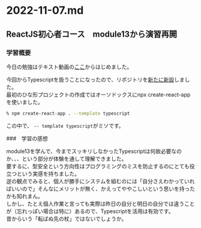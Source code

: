   # 2022-11-07.md
  
  ## ReactJS初心者コース　module13から演習再開
  
  ### 学習概要
  
  今日の勉強はテキスト動画の[ここ](https://www.youtube.com/watch?v=f55qeKGgB_M&list=PLpPqplz6dKxW5ZfERUPoYTtNUNvrEebAR&index=19&t=16827s)からはじめました。  
  
  今回からTypescriptを扱うことになったので、リポジトリを[新たに新設](https://github.com/yuasys/episode13)しました。  
  最初のひな形プロジェクトの作成ではオーソドックスにnpx create-react-appを使いました。
  
  ```bash
  % npm create-react-app . --template typescript
  ```
  
  この中で、 ` -- template typescript `がミソです。
  
  ###　学習の感想
  
  module13を学んで、今までスッキリしなかったTypescriptは何故必要なのか、、、という部分が体験を通して理解できました。  
  要するに、型安全という方向性はプログラミングのミスを防止するのにとても役立つという実感を持ちました。  
  逆の観点でみると、個人が勝手にシステムを組むのには「自分さえわかっていればいいので」そんなにメリットが無く、かえってややこしいという思いを持ったかも知れまん。  
  しかし、たとえ個人作業と言っても実際は昨日の自分と明日の自分では違うことが（忘れっぽい場合は特に）あるので、Typescriptを活用は有効です。  
  昔からいう「転ばぬ先の杖」ではないでしょうか。
